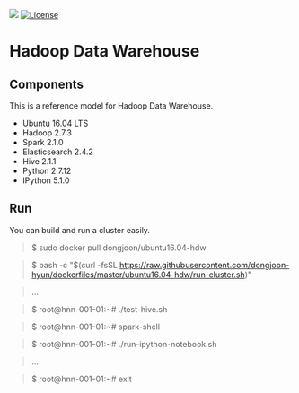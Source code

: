 [![](https://images.microbadger.com/badges/image/dongjoon/ubuntu16.04-hdw.svg)](https://microbadger.com/images/dongjoon/ubuntu16.04-hdw)
[![License](https://img.shields.io/badge/license-Apache%202-blue.svg)](LICENSE)

Hadoop Data Warehouse
====================

Components
----------
This is a reference model for Hadoop Data Warehouse.

* Ubuntu 16.04 LTS
* Hadoop 2.7.3
* Spark 2.1.0
* Elasticsearch 2.4.2
* Hive 2.1.1
* Python 2.7.12
* IPython 5.1.0

Run
---
You can build and run a cluster easily.

> $ sudo docker pull dongjoon/ubuntu16.04-hdw

> $ bash -c "$(curl -fsSL https://raw.githubusercontent.com/dongjoon-hyun/dockerfiles/master/ubuntu16.04-hdw/run-cluster.sh)"

> ...

> $ root@hnn-001-01:~# ./test-hive.sh

> $ root@hnn-001-01:~# spark-shell

> $ root@hnn-001-01:~# ./run-ipython-notebook.sh

> ...

> $ root@hnn-001-01:~# exit
